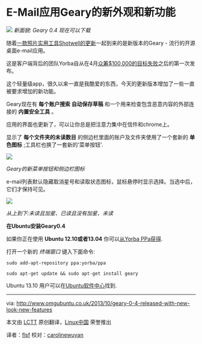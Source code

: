 E-Mail应用Geary的新外观和新功能
==============================

![](http://www.omgubuntu.co.uk/wp-content/uploads/2013/10/Screen-Shot-2013-10-04-at-14.30.29.png)
*新面貌: Geary 0.4 现在可以下载*

随着[一款照片实用工具Shotwell的更新][1]一起到来的是新版本的Geary - 流行的开源桌面e-mail应用。

这是客户端背后的团队Yorba自从在4月[众筹$100,000的目标失败][2]之后的第一次发布。

这个轻量级app，很久以来一直是我酷爱的东西，今天的更新版本增加了一些一直被要求增加的新功能。

Geary现在有 **每个账户搜索** **自动保存草稿** 和一个用来检查包含恶意内容的外部连接的 **内置安全工具** 。

应用的界面也更新了，可以让你总是把注意力集中在信件和chrome上。

显示了 **每个文件夹的未读数目** 的侧边栏里面的账户及文件夹使用了一个套新的 **单色图标** ;工具栏也换了一套新的'菜单按钮'.

![](http://www.omgubuntu.co.uk/wp-content/uploads/2013/10/Screen-Shot-2013-10-04-at-14.25.09.png)

*Geary的新菜单按钮和侧边栏图标*

e-mail列表默认隐藏取消星号和读取状态图标，鼠标悬停时显示选择。当选中后，它们才保持可见。

![](http://www.omgubuntu.co.uk/wp-content/uploads/2013/10/Screen-Shot-2013-10-04-at-14.24.23.png)

*从上到下:未读且加星、已读且没有加星、未读*

**在Ubuntu安装Geary0.4**

如果你正在使用 **Ubuntu 12.10或者13.04** 你可以[从Yorba PPa获得][3].

打开一个新的 *终端窗口* 键入下面命令:

    sudo add-apt-repository ppa:yorba/ppa
    
    sudo apt-get update && sudo apt-get install geary

Ubuntu 13.10 用户可以在[Ubuntu软件中心][4]找到.

--------------------------------------------------------------------------------

via: http://www.omgubuntu.co.uk/2013/10/geary-0-4-released-with-new-look-new-features

本文由 [LCTT][] 原创翻译，[Linux中国][] 荣誉推出

译者：[flsf][] 校对：[carolinewuyan][]

[LCTT]:https://github.com/LCTT/TranslateProject
[Linux中国]:http://linux.cn/portal.php
[flsf]:https://github.com/flsf
[carolinewuyan]:http://github.com/carolinewuyan

[1]:http://www.omgubuntu.co.uk/2013/10/shotwell-0-15-released-fixes-improvements
[2]:http://www.omgubuntu.co.uk/2013/04/geary-fundraiser-fails-at-half-way-mark
[3]:https://launchpad.net/~yorba/+archive/ppa
[4]:apt://geary 

